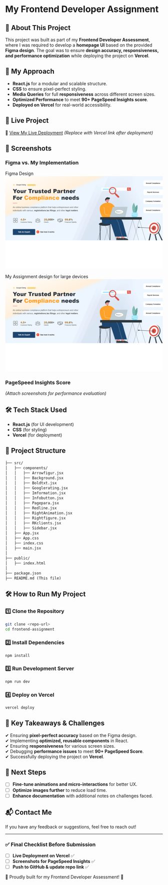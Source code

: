 # My Frontend Developer Assignment

## 📝 About This Project
This project was built as part of my **Frontend Developer Assessment**, where I was required to develop a **homepage UI** based on the provided **Figma design**. The goal was to ensure **design accuracy, responsiveness, and performance optimization** while deploying the project on **Vercel**.

## 🎯 My Approach
- **React.js** for a modular and scalable structure.
- **CSS** to ensure pixel-perfect styling.
- **Media Queries** for full **responsiveness** across different screen sizes.
- **Optimized Performance** to meet **90+ PageSpeed Insights score**.
- **Deployed on Vercel** for real-world accessibility.

## 🚀 Live Project
🔗 [View My Live Deployment](#) *(Replace with Vercel link after deployment)*

## 📸 Screenshots
### **Figma vs. My Implementation**
Figma Design
![Figma Design](https://github.com/Ujwal-khatri/Register-karo-Assignment/blob/df54b64af3a398803926f7545405226b7ef2c29c/image.png)

My Assignment design for large devices
![Assignment Design](https://github.com/Ujwal-khatri/Register-karo-Assignment/blob/c1dc65e52d80bbadac2a1b9656ff49c5332673b5/image.png)
### **PageSpeed Insights Score**
_(Attach screenshots for performance evaluation)_

## 🛠️ Tech Stack Used
- **React.js** (for UI development)
- **CSS** (for styling)
- **Vercel** (for deployment)

## 📂 Project Structure
```
├── src/
│   ├── components/
│   │   ├── Arrowfigur.jsx
│   │   ├── Background.jsx
│   │   ├── Boldtxt.jsx
│   │   ├── Googlerating.jsx
│   │   ├── Imformation.jsx
│   │   ├── Infobutton.jsx
│   │   ├── Pagepara.jsx
│   │   ├── Redline.jsx
│   │   ├── RightAnimation.jsx
│   │   ├── Rightfigure.jsx
│   │   ├── RKclients.jsx
│   │   ├── Sidebar.jsx
│   ├── App.jsx
│   ├── App.css
│   ├── index.css
│   ├── main.jsx
│
├── public/
│   ├── index.html
│
├── package.json
├── README.md (This file)
```

## 🛠️ How to Run My Project
### 1️⃣ Clone the Repository
```bash
git clone <repo-url>
cd frontend-assignment
```
### 2️⃣ Install Dependencies
```bash
npm install
```
### 3️⃣ Run Development Server
```bash
npm run dev
```
### 4️⃣ Deploy on Vercel
```bash
vercel deploy
```

## 📌 Key Takeaways & Challenges
✔ Ensuring **pixel-perfect accuracy** based on the Figma design.  
✔ Implementing **optimized, reusable components** in React.  
✔ Ensuring **responsiveness** for various screen sizes.  
✔ Debugging **performance issues** to meet **90+ PageSpeed Score**.  
✔ Successfully deploying the project on **Vercel**.  

## 🚀 Next Steps
- [ ] **Fine-tune animations and micro-interactions** for better UX.
- [ ] **Optimize images further** to reduce load time.
- [ ] **Enhance documentation** with additional notes on challenges faced.

## 📬 Contact Me
If you have any feedback or suggestions, feel free to reach out!

---

### ✅ Final Checklist Before Submission
- [ ] **Live Deployment on Vercel** ✅
- [ ] **Screenshots for PageSpeed Insights** ✅
- [ ] **Push to GitHub & update repo link** ✅

🎯 Proudly built for my Frontend Developer Assessment! 🚀
